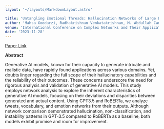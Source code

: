 ```yaml
---
layout: '~/layouts/MarkdownLayout.astro'

title: 'Untangling Emotional Threads: Hallucination Networks of Large Language Models'
author: 'Mahsa Goodarzi, Radhakrishnan Venkatakrishnan, M. Abdullah Canbaz'
venue: 'International Conference on Complex Networks and Their Applications, Menton Riviera, France'
date: '2023-11-28'
---
```


[Paper Link](https://link.springer.com/chapter/10.1007/978-3-031-53468-3_17)

**Abstract**

Generative AI models, known for their capacity to generate intricate and realistic data, have rapidly found applications across various domains. Yet, doubts linger regarding the full scope of their hallucinatory capabilities and the reliability of their outcomes. These concerns underscore the need for rigorous analysis and validation of generative AI models. This study employs network analysis to explore the inherent characteristics of generative AI models, focusing on their deviations and disparities between generated and actual content. Using GPT3.5 and RoBERTa, we analyze tweets, vocabulary, and emotion networks from their outputs. Although network comparison demonstrated hallucination, non-classification, and instability patterns in GPT-3.5 compared to RoBERTa as a baseline, both models exhibit promise and room for improvement.
